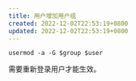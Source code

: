 ```yaml
---
title: 用户增加用户组
created: 2022-12-02T22:53:19+0800
updated: 2022-12-02T22:53:19+0800
---
```



`usermod -a -G $group $user`

需要重新登录用户才能生效。
